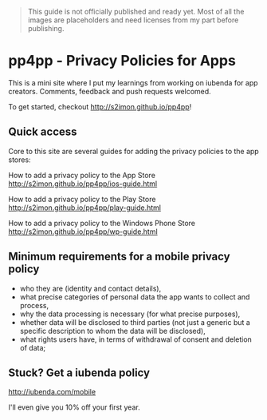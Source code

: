 > This guide is not officially published and ready yet. 
> Most of all the images are placeholders and need licenses from my part before publishing.


# pp4pp - Privacy Policies for Apps

This is a mini site where I put my learnings from working on iubenda for app creators. Comments, feedback and push requests welcomed.

To get started, checkout <http://s2imon.github.io/pp4pp>!



## Quick access

Core to this site are several guides for adding the privacy policies to the app stores:

How to add a privacy policy to the App Store <http://s2imon.github.io/pp4pp/ios-guide.html>

How to add a privacy policy to the Play Store <http://s2imon.github.io/pp4pp/play-guide.html>

How to add a privacy policy to the Windows Phone Store <http://s2imon.github.io/pp4pp/wp-guide.html>



## Minimum requirements for a mobile privacy policy

- who they are (identity and contact details),
- what precise categories of personal data the app wants to collect and process,
- why the data processing is necessary (for what precise purposes),
- whether data will be disclosed to third parties (not just a generic but a specific description to whom the data will be disclosed),
- what rights users have, in terms of withdrawal of consent and deletion of data;



## Stuck? Get a iubenda policy

<http://iubenda.com/mobile>

I'll even give you 10% off your first year.